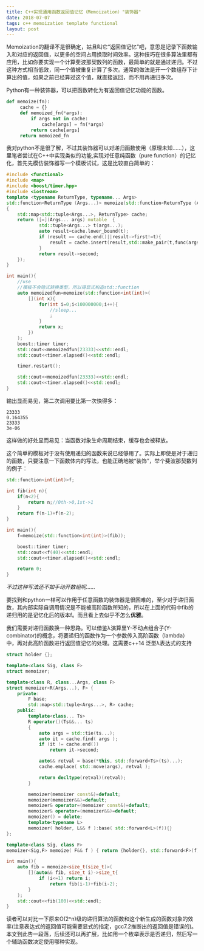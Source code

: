 ```yaml
---
title: C++实现通用函数返回值记忆（Memoization）"装饰器"
date: 2018-07-07
tags: c++ memoization template functional
layout: post
---
```


Memoization的翻译不是很确定，姑且叫它“返回值记忆”吧，意思是记录下函数输入和对应的返回值，以更多的空间占用换取时间效率。这种技巧在很多算法里都有应用，比如你要实现一个计算斐波那契数列的函数，最简单的就是通过递归。不过这种方式相当低效，同一个值被重复计算了多次。通常的做法是开一个数组存下计算出的值，如果之前已经算过这个值，就直接返回，而不用再递归多次。

Python有一种装饰器，可以把函数转化为有返回值记忆功能的函数。

```python
def memoize(fn):
     cache = {}
     def memoized_fn(*args):
         if args not in cache:
             cache[args] = fn(*args)
         return cache[args]
     return memoized_fn
```
我对python不是很了解，不过其装饰器可以对递归函数使用（原理未知……），这里笔者尝试在C++中实现类似的功能,实现对任意纯函数（pure function）的记忆化，首先先模仿装饰器写一个模板试试，这是比较直白简单的：

```cpp
#include <functional>
#include <map>
#include <boost/timer.hpp>
#include <iostream>
template <typename ReturnType, typename... Args>
std::function<ReturnType (Args...)> memoize(std::function<ReturnType (Args...)> func)
{
    std::map<std::tuple<Args...>, ReturnType> cache;
    return ([=](Args... args) mutable  {
            std::tuple<Args...> t(args...);
            auto result=cache.lower_bound(t);
            if (result == cache.end()||result->first!=t){
                result = cache.insert(result,std::make_pair(t,func(args...)));
            }
            return result->second;
    });
}

int main(){
    //use
    //模板不会隐式转换类型，所以得显式构造std::function
    auto memoizedfun=memoize(std::function<int(int)>(
        [](int x){
            for(int i=0;i<100000000;i++){
                //sleep...
                ;
            }
            return x;
        })
    );
    boost::timer timer;
    std::cout<<memoizedfun(23333)<<std::endl;
    std::cout<<timer.elapsed()<<std::endl;

    timer.restart();

    std::cout<<memoizedfun(23333)<<std::endl;
    std::cout<<timer.elapsed()<<std::endl;
}
```

输出显而易见，第二次调用要比第一次快得多：
```
23333
0.164355
23333
3e-06
```
这样做的好处显而易见：当函数对象生命周期结束，缓存也会被释放。

这个简单的模板对于没有使用递归的函数来说已经够用了。实际上即使是对于递归的函数，只要注意一下函数体内的写法，也能正确地被“装饰”，举个斐波那契数列的例子：

```cpp
std::function<int(int)>f;

int fib(int n){
    if(n<2){
        return n;//0th->0,1st->1
    }
    return f(n-1)+f(n-2);
}

int main(){
    f=memoize(std::function<int(int)>(fib));

    boost::timer timer;
    std::cout<<f(40)<<std::endl;
    std::cout<<timer.elapsed()<<std::endl;

    return 0;
}
```

*不过这种写法还不如手动开数组呢……*

要找到和python一样可以作用于任意函数的装饰器是很困难的，至少对于递归函数，其内部实际自调用情况是不能被高阶函数所知的，所以在上面的代码中fib的递归用的是记忆化后的版本f。而且看上去似乎不怎么**优雅**。

我们需要对递归函数换一种思路。可以借鉴λ演算里Y-不动点组合子(Y-combinator)的概念，将要递归的函数作为一个参数传入高阶函数（lambda）中，再对此高阶函数进行返回值记忆的处理。这需要c++14 泛型λ表达式的支持

```cpp
struct holder {};

template<class Sig, class F>
struct memoizer;

template<class R, class...Args, class F>
struct memoizer<R(Args...), F> {
    private:
        F base;
        std::map<std::tuple<Args...>, R> cache;
    public:
        template<class... Ts>
        R operator()(Ts&&... ts)
        {
            auto args = std::tie(ts...);
            auto it = cache.find( args );
            if (it != cache.end())
                return it->second;

            auto&& retval = base(*this, std::forward<Ts>(ts)...);
            cache.emplace( std::move(args), retval );

            return decltype(retval)(retval);
        }

        memoizer(memoizer const&)=default;
        memoizer(memoizer&&)=default;
        memoizer& operator=(memoizer const&)=default;
        memoizer& operator=(memoizer&&)=default;
        memoizer() = delete;
        template<typename L>
        memoizer( holder, L&& f ):base( std::forward<L>(f)){}
};

template<class Sig, class F>
memoizer<Sig,F> memoize( F&& f ) { return {holder{}, std::forward<F>(f)};}

int main(){
    auto fib = memoize<size_t(size_t)>(
        [](auto&& fib, size_t i)->size_t{
            if (i<=1) return i;
                return fib(i-1)+fib(i-2);
        }
    );
    std::cout<<fib(100)<<std::endl;
}
```
读者可以对比一下原来O(2^n)级的递归算法的函数和这个新生成的函数对象的效率(注意表达式的返回值可能需要显式的指定，gcc7.2推断出的返回值是错误的)。本文到此告一段落，后续还可以再扩展，比如用一个枚举表示是否递归，然后写一个辅助函数决定使用哪种实现。
